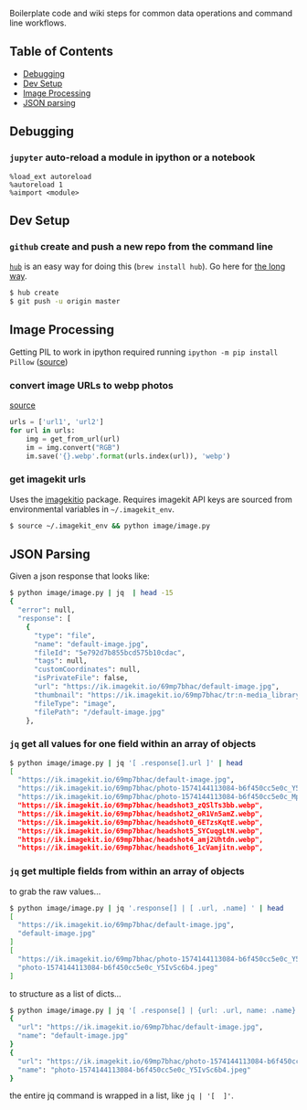 Boilerplate code and wiki steps for common data operations and command line workflows.

## Table of Contents

- [Debugging](#Debugging)
- [Dev Setup](#Dev-Setup)
- [Image Processing](#image-processing)
- [JSON parsing](#JSON-Parsing)

## Debugging

### `jupyter` auto-reload a module in ipython or a notebook

```ipython
%load_ext autoreload
%autoreload 1
%aimport <module>
```

## Dev Setup

### `github` create and push a new repo from the command line
[`hub`](https://hub.github.com/) is an easy way for doing this (`brew install hub`). Go here for  [the long way](https://help.github.com/en/github/importing-your-projects-to-github/adding-an-existing-project-to-github-using-the-command-line).

```bash
$ hub create
$ git push -u origin master
```

## Image Processing

Getting PIL to work in ipython required running `ipython -m pip install Pillow` ([source](https://github.com/python-pillow/Pillow/issues/4288`))

### convert image URLs to webp photos 
[source](https://medium.com/@ajeetham/image-type-conversion-jpg-png-jpg-webp-png-webp-with-python-7d5df09394c9)


```python
urls = ['url1', 'url2']
for url in urls:
	img = get_from_url(url)
	im = img.convert("RGB")
	im.save('{}.webp'.format(urls.index(url)), 'webp')
```

### get imagekit urls
Uses the [imagekitio](https://github.com/imagekit-developer/imagekit-python) package. Requires imagekit API keys are sourced from environmental variables in `~/.imagekit_env`. 

```bash
$ source ~/.imagekit_env && python image/image.py
```

## JSON Parsing

Given a json response that looks like: 
```bash
$ python image/image.py | jq  | head -15
{
  "error": null,
  "response": [
    {
      "type": "file",
      "name": "default-image.jpg",
      "fileId": "5e792d7b855bcd575b10cdac",
      "tags": null,
      "customCoordinates": null,
      "isPrivateFile": false,
      "url": "https://ik.imagekit.io/69mp7bhac/default-image.jpg",
      "thumbnail": "https://ik.imagekit.io/69mp7bhac/tr:n-media_library_thumbnail/default-image.jpg",
      "fileType": "image",
      "filePath": "/default-image.jpg"
    },
```

### `jq` get all values for one field within an array of objects

```bash
$ python image/image.py | jq '[ .response[].url ]' | head
[
  "https://ik.imagekit.io/69mp7bhac/default-image.jpg",
  "https://ik.imagekit.io/69mp7bhac/photo-1574144113084-b6f450cc5e0c_Y5IvSc6b4.jpeg",
  "https://ik.imagekit.io/69mp7bhac/photo-1574144113084-b6f450cc5e0c_MpYf03m27.webp",
  "https://ik.imagekit.io/69mp7bhac/headshot3_zQSlTs3bb.webp",
  "https://ik.imagekit.io/69mp7bhac/headshot2_oR1Vn5amZ.webp",
  "https://ik.imagekit.io/69mp7bhac/headshot0_6ETzsKqtE.webp",
  "https://ik.imagekit.io/69mp7bhac/headshot5_SYCuqgLtN.webp",
  "https://ik.imagekit.io/69mp7bhac/headshot4_amj2Uhtdn.webp",
  "https://ik.imagekit.io/69mp7bhac/headshot6_1cVamjitn.webp",
```

### `jq` get multiple fields from within an array of objects 

to grab the raw values...
```bash
$ python image/image.py | jq '.response[] | [ .url, .name] ' | head
[
  "https://ik.imagekit.io/69mp7bhac/default-image.jpg",
  "default-image.jpg"
]
[
  "https://ik.imagekit.io/69mp7bhac/photo-1574144113084-b6f450cc5e0c_Y5IvSc6b4.jpeg",
  "photo-1574144113084-b6f450cc5e0c_Y5IvSc6b4.jpeg"
]
```

to structure as a list of dicts... 

```bash
$ python image/image.py | jq '[ .response[] | {url: .url, name: .name} ]' | head
{
  "url": "https://ik.imagekit.io/69mp7bhac/default-image.jpg",
  "name": "default-image.jpg"
}
{
  "url": "https://ik.imagekit.io/69mp7bhac/photo-1574144113084-b6f450cc5e0c_Y5IvSc6b4.jpeg",
  "name": "photo-1574144113084-b6f450cc5e0c_Y5IvSc6b4.jpeg"
}
```
the entire jq command is wrapped in a list, like `jq | '[  ]'`.
